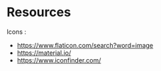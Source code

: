 # Resources

Icons :
  - https://www.flaticon.com/search?word=image
  - https://material.io/
  - https://www.iconfinder.com/
